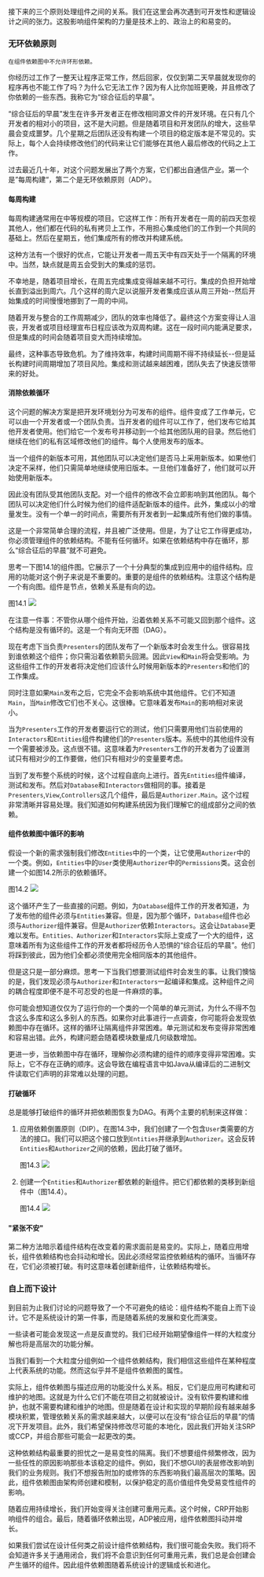 接下来的三个原则处理组件之间的关系。我们在这里会再次遇到可开发性和逻辑设计之间的张力。这股影响组件架构的力量是技术上的、政治上的和易变的。

### 无环依赖原则

`在组件依赖图中不允许环形依赖。`

你经历过工作了一整天让程序正常工作，然后回家，仅仅到第二天早晨就发现你的程序再也不能工作了吗？为什么它无法工作？因为有人比你加班更晚，并且修改了你依赖的一些东西。我称它为“综合征后的早晨”。

“综合征后的早晨”发生在许多开发者正在修改相同源文件的开发环境。在只有几个开发者的相对小的项目，这不是大问题。但是随着项目和开发团队的增大，这些早晨会变成噩梦。几个星期之后团队还没有构建一个项目的稳定版本是不常见的。实际上，每个人会持续修改他们的代码来让它们能够在其他人最后修改的代码之上工作。

过去最近几十年，对这个问题发展出了两个方案，它们都出自通信产业。第一个是”每周构建“，第二个是无环依赖原则（ADP）。

#### 每周构建
每周构建通常用在中等规模的项目。它这样工作：所有开发者在一周的前四天忽视其他人，他们都在代码的私有拷贝上工作，不用担心集成他们的工作到一个共同的基础上。然后在星期五，他们集成所有的修改并构建系统。

这种方法有一个很好的优点，它能让开发者一周五天中有四天处于一个隔离的环境中。当然，缺点就是周五会受到大的集成的惩罚。

不幸地是，随着项目增长，在周五完成集成变得越来越不可行。集成的负担开始增长直到溢出到周六。几个这样的周六足以说服开发者集成应该从周三开始--然后开始集成的时间慢慢地挪到了一周的中间。

随着开发与整合的工作周期减少，团队的效率也降低了。最终这个方案变得让人沮丧，开发者或项目经理宣布日程应该改为双周构建。这在一段时间内能满足要求，但是集成的时间会随着项目变大而持续增加。

最终，这种事态导致危机。为了维持效率，构建时间周期不得不持续延长--但是延长构建时间周期增加了项目风险。集成和测试越来越困难，团队失去了快速反馈带来的好处。

#### 消除依赖循环
这个问题的解决方案是把开发环境划分为可发布的组件。组件变成了工作单元，它可以由一个开发者或一个团队负责。当开发者的组件可以工作了，他们发布它给其他开发者使用。他们给它一个发布号并移动到一个给其他团队用的目录。然后他们继续在他们的私有区域修改他们的组件。每个人使用发布的版本。

当一个组件的新版本可用，其他团队可以决定他们是否马上采用新版本。如果他们决定不采样，他们只需简单地继续使用旧版本。一旦他们准备好了，他们就可以开始使用新版本。

因此没有团队受其他团队支配。对一个组件的修改不会立即影响到其他团队。每个团队可以决定他们什么时候为他们的组件适配新版本的组件。此外，集成以小的增量发生。没有一个单一的时间点，需要所有开发者到一起集成所有他们做的事情。

这是一个非常简单合理的流程，并且被广泛使用。但是，为了让它工作得更成功，你必须管理组件的依赖结构。不能有任何循环。如果在依赖结构中存在循环，那么“综合征后的早晨”就不可避免。

思考一下图14.1的组件图。它展示了一个十分典型的集成到应用中的组件结构。应用的功能对这个例子来说是不重要的。重要的是组件的依赖结构。注意这个结构是一个有向图。组件是节点，依赖关系是有向的边。

图14.1
![](media/15473515764878.jpg)

在注意一件事：不管你从哪个组件开始，沿着依赖关系不可能又回到那个组件。这个结构是没有循环的。这是一个有向无环图（DAG）。

现在考虑下当负责`Presenters`的团队发布了一个新版本时会发生什么。很容易找到谁依赖这个组件；你只需沿着依赖箭头回溯。因此`View`和`Main`将会受影响。为这些组件工作的开发者将决定他们应该什么时候用新版本的`Presenters`和他们的工作集成。

同时注意如果`Main`发布之后，它完全不会影响系统中其他组件。它们不知道`Main`，当`Main`修改它们也不关心。这很棒。它意味着发布`Main`的影响相对来说小。

当为`Presenters`工作的开发者要运行它的测试，他们只需要用他们当前使用的`Interactors`和`Entities`组件构建他们的`Presenters`版本。系统中的其他组件没有一个需要被涉及。这点很不错。这意味着为`Presenters`工作的开发者为了设置测试只有相对少的工作要做，他们只有相对少的变量要考虑。

当到了发布整个系统的时候，这个过程自底向上进行。首先`Entities`组件编译，测试和发布。然后对`Database`和`Interactors`做相同的事。接着是`Presenters`,`View`,`Controllers`这几个组件，最后是`Authorizer.Main`。这个过程非常清晰并容易处理。我们知道如何构建系统因为我们理解它的组成部分之间的依赖。

#### 组件依赖图中循环的影响
假设一个新的需求强制我们修改`Entities`中的一个类，让它使用`Authorizer`中的一个类。例如，`Entities`中的`User`类使用`Authorizer`中的`Permissions`类。这会创建一个如图14.2所示的依赖循环。

图14.2
![](media/15479557611188.jpg)

这个循环产生了一些直接的问题。例如，为`Database`组件工作的开发者知道，为了发布他的组件必须与`Entities`兼容。但是，因为那个循环，`Database`组件也必须与`Authorizer`组件兼容。但是`Authorizer`依赖`Interactors`。这会让`Database`更难以发布。`Entities、Authorizer`和`Interactors`实际上变成了一个大的组件，这意味着所有为这些组件工作的开发者都将经历令人恐惧的“综合征后的早晨”。他们将踩到彼此，因为他们全都必须使用完全相同版本的其他组件。

但是这只是一部分麻烦。思考一下当我们想要测试组件时会发生的事。让我们懊恼的是，我们发现必须与`Authorizer`和`Interactors`一起编译和集成。这种组件之间的耦合程度即便不是不可忍受的也是一件麻烦的事。

你可能会想知道仅仅为了运行你的一个类的一个简单的单元测试，为什么不得不包含这么多库和这么多别人的东西。如果你对此事进行一点调查，你可能将会发现依赖图中存在循环。这样的循环让隔离组件非常困难。单元测试和发布变得非常困难和容易出错。此外，构建问题会随着模块数量成几何级数增加。

更进一步，当依赖图中存在循环，理解你必须构建的组件的顺序变得非常困难。实际上，它不存在正确的顺序。这会导致在编程语言中如Java从编译后的二进制文件读取它们声明的非常难以处理的问题。

#### 打破循环
总是能够打破组件的循环并把依赖图恢复为DAG。有两个主要的机制来这样做：

1. 应用依赖倒置原则（DIP）。在图14.3中，我们创建了一个包含`User`类需要的方法的接口。我们可以把这个接口放到`Entities`并继承到`Authorizer`。这会反转`Entities`和`Authorizer`之间的依赖，因此打破了循环。

	图14.3
	![](media/15479581048415.jpg)

2. 创建一个`Entities`和`Authorizer`都依赖的新组件。把它们都依赖的类移到新组件中（图14.4）。

	图14.4
	![](media/15479583668172.jpg)

#### "紧张不安"
第二种方法暗示着组件结构在改变着的需求面前是易变的。实际上，随着应用增长，组件依赖结构也会抖动和增长。因此必须经常监控依赖结构的循环。当循环存在，它们必须被打破。有时这意味着创建新组件，让依赖结构增长。

### 自上而下设计
到目前为止我们讨论的问题导致了一个不可避免的结论：组件结构不能自上而下设计。它不是系统设计的第一件事，而是随着系统的发展和变化而演变。

一些读者可能会发现这一点是反直觉的。我们已经开始期望像组件一样的大粒度分解也将是高层次的功能分解。

当我们看到一个大粒度分组例如一个组件依赖结构，我们相信这些组件在某种程度上代表系统的功能。然而这似乎并不是组件依赖图的属性。

实际上，组件依赖图与描述应用的功能没什么关系。相反，它们是应用可构建和可维护的地图。这就是为什么它们不能在项目之初就被设计。没有软件要构建和维护，也就不需要构建和维护的地图。但是随着在设计和实现的早期阶段有越来越多模块积累，管理依赖关系的需求越来越大，以便可以在没有“综合征后的早晨”的情况下开发项目。此外，我们希望保持修改尽可能的本地化，因此我们开始关注SRP或CCP，并组合那些可能会一起更改的类。

这种依赖结构最重要的担忧之一是易变性的隔离。我们不想要组件频繁修改，因为一些任性的原因影响那些本该稳定的组件。例如，我们不想GUI的表层修改影响到我们的业务规则。我们不想报告附加的或修饰的东西影响我们最高层次的策略。因此，组件依赖图由架构师创建和模制，以保护稳定的高价值组件免受易变性组件的影响。

随着应用持续增长，我们开始变得关注创建可重用元素。这个时候，CRP开始影响组件的组合。最后，随着循环依赖出现，ADP被应用，组件依赖图抖动并增长。

如果我们尝试在设计任何类之前设计组件依赖结构，我们很可能会失败。我们将不会知道许多关于通用闭合，我们将不会意识到任何可重用元素，我们总是会创建会产生循环的组件。因此组件依赖图随着系统设计的逻辑成长和进化。


